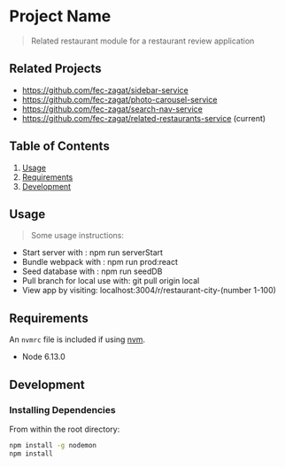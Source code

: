 # Project Name

> Related restaurant module for a restaurant review application

## Related Projects

  - https://github.com/fec-zagat/sidebar-service
  - https://github.com/fec-zagat/photo-carousel-service
  - https://github.com/fec-zagat/search-nav-service
  - https://github.com/fec-zagat/related-restaurants-service (current)

## Table of Contents

1. [Usage](#Usage)
1. [Requirements](#requirements)
1. [Development](#development)

## Usage

> Some usage instructions:
  - Start server with : npm run serverStart
  - Bundle webpack with : npm run prod:react
  - Seed database with : npm run seedDB
  - Pull branch for local use with: git pull origin local
  - View app by visiting: localhost:3004/r/restaurant-city-(number 1-100)

## Requirements

An `nvmrc` file is included if using [nvm](https://github.com/creationix/nvm).

- Node 6.13.0

## Development

### Installing Dependencies

From within the root directory:

```sh
npm install -g nodemon
npm install
```

